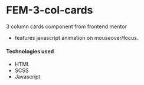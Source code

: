 # FEM-3-col-cards
3 column cards component from frontend mentor

- features javascript animation on mouseover/focus.

#### Technologies used
- HTML
- SCSS
- Javascript
